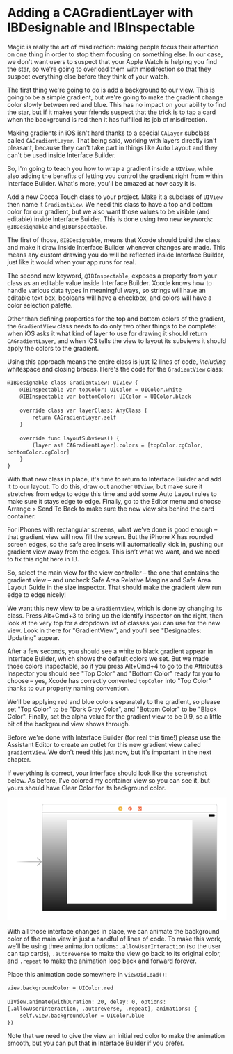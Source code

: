 # Adding a CAGradientLayer with IBDesignable and IBInspectable

Magic is really the art of misdirection: making people focus their attention on one thing in order to stop them focusing on something else. In our case, we don't want users to suspect that your Apple Watch is helping you find the star, so we're going to overload them with misdirection so that they suspect everything else before they think of your watch.

The first thing we're going to do is add a background to our view. This is going to be a simple gradient, but we're going to make the gradient change color slowly between red and blue. This has no impact on your ability to find the star, but if it makes your friends suspect that the trick is to tap a card when the background is red then it has fulfilled its job of misdirection.

Making gradients in iOS isn't hard thanks to a special `CALayer` subclass called `CAGradientLayer`. That being said, working with layers directly isn't pleasant, because they can't take part in things like Auto Layout and they can't be used inside Interface Builder.

So, I'm going to teach you how to wrap a gradient inside a `UIView`, while also adding the benefits of letting you control the gradient right from within Interface Builder. What's more, you'll be amazed at how easy it is.

Add a new Cocoa Touch class to your project. Make it a subclass of `UIView` then name it `GradientView`. We need this class to have a top and bottom color for our gradient, but we also want those values to be visible (and editable) inside Interface Builder. This is done using two new keywords: `@IBDesignable` and `@IBInspectable`.

The first of those, `@IBDesignable`, means that Xcode should build the class and make it draw inside Interface Builder whenever changes are made. This means any custom drawing you do will be reflected inside Interface Builder, just like it would when your app runs for real.

The second new keyword, `@IBInspectable`, exposes a property from your class as an editable value inside Interface Builder. Xcode knows how to handle various data types in meaningful ways, so strings will have an editable text box, booleans will have a checkbox, and colors will have a color selection palette.

Other than defining properties for the top and bottom colors of the gradient, the `GradientView` class needs to do only two other things to be complete: when iOS asks it what kind of layer to use for drawing it should return `CAGradientLayer`, and when iOS tells the view to layout its subviews it should apply the colors to the gradient.

Using this approach means the entire class is just 12 lines of code, *including* whitespace and closing braces. Here's the code for the `GradientView` class:

    @IBDesignable class GradientView: UIView {
        @IBInspectable var topColor: UIColor = UIColor.white
        @IBInspectable var bottomColor: UIColor = UIColor.black

        override class var layerClass: AnyClass {
            return CAGradientLayer.self
        }

        override func layoutSubviews() {
            (layer as! CAGradientLayer).colors = [topColor.cgColor, bottomColor.cgColor]
        }
    }

With that new class in place, it's time to return to Interface Builder and add it to our layout. To do this, draw out another `UIView`, but make sure it stretches from edge to edge this time and add some Auto Layout rules to make sure it stays edge to edge. Finally, go to the Editor menu and choose Arrange > Send To Back to make sure the new view sits behind the card container.

For iPhones with rectangular screens, what we’ve done is good enough – that gradient view will now fill the screen. But the iPhone X has rounded screen edges, so the safe area insets will automatically kick in, pushing our gradient view away from the edges. This isn’t what we want, and we need to fix this right here in IB.

So, select the main view for the view controller – the one that contains the gradient view – and uncheck Safe Area Relative Margins and Safe Area Layout Guide in the size inspector. That should make the gradient view run edge to edge nicely!

We want this new view to be a `GradientView`, which is done by changing its class. Press Alt+Cmd+3 to bring up the identify inspector on the right, then look at the very top for a dropdown list of classes you can use for the new view. Look in there for "GradientView", and you'll see "Designables: Updating" appear.

After a few seconds, you should see a white to black gradient appear in Interface Builder, which shows the default colors we set. But we made those colors inspectable, so if you press Alt+Cmd+4 to go to the Attributes Inspector you should see "Top Color" and "Bottom Color" ready for you to choose – yes, Xcode has correctly converted `topColor` into "Top Color" thanks to our property naming convention.

We'll be applying red and blue colors separately to the gradient, so please set "Top Color" to be "Dark Gray Color", and "Bottom Color" to be "Black Color". Finally, set the alpha value for the gradient view to be 0.9, so a little bit of the background view shows through.

Before we're done with Interface Builder (for real this time!) please use the Assistant Editor to create an outlet for this new gradient view called `gradientView`. We don't need this just now, but it's important in the next chapter.

If everything is correct, your interface should look like the screenshot below. As before, I've colored my container view so you can see it, but yours should have Clear Color for its background color.

![CAGradientLayer plus IBDesignable make great Interface Builder buddies.](37-3.png)

With all those interface changes in place, we can animate the background color of the main view in just a handful of lines of code. To make this work, we'll be using three animation options: `.allowUserInteraction` (so the user can tap cards), `.autoreverse` to make the view go back to its original color, and `.repeat` to make the animation loop back and forward forever.

Place this animation code somewhere in `viewDidLoad()`:

    view.backgroundColor = UIColor.red

    UIView.animate(withDuration: 20, delay: 0, options: [.allowUserInteraction, .autoreverse, .repeat], animations: {
        self.view.backgroundColor = UIColor.blue
    })

Note that we need to give the view an initial red color to make the animation smooth, but you can put that in Interface Builder if you prefer.
